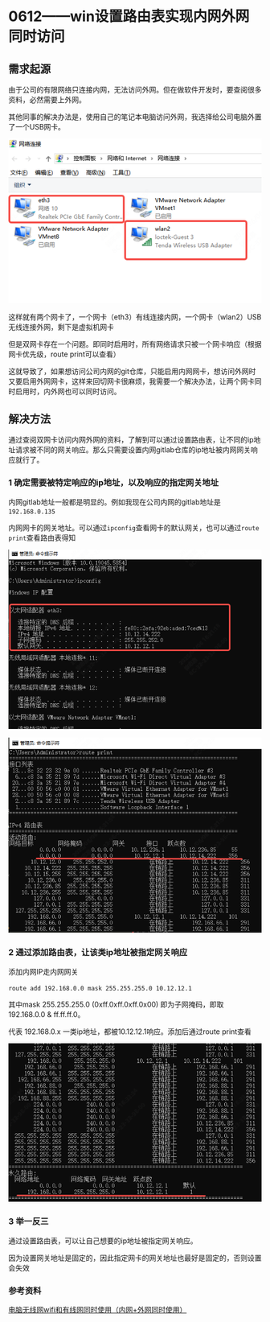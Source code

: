 # 0612——win设置路由表实现内网外网同时访问

## 需求起源

由于公司的有限网络只连接内网，无法访问外网。但在做软件开发时，要查阅很多资料，必然需要上外网。

其他同事的解决办法是，使用自己的笔记本电脑访问外网，我选择给公司电脑外置了一个USB网卡。

![alt text](ast/0612-1.png)

这样就有两个网卡了，一个网卡（eth3）有线连接内网，一个网卡（wlan2）USB无线连接外网，剩下是虚拟机网卡

但是双网卡存在一个问题。即同时启用时，所有网络请求只被一个网卡响应（根据网卡优先级，route print可以查看）

这就导致了，如果想访问公司内网的git仓库，只能启用内网网卡，想访问外网时又要启用外网网卡，这样来回切网卡很麻烦，我需要一个解决办法，让两个网卡同时启用时，内外网也可以同时访问。

## 解决方法

通过查阅双网卡访问内网外网的资料，了解到可以通过设置路由表，让不同的ip地址请求被不同的网关响应。那么只需要设置内网gitlab仓库的ip地址被内网网关响应就行了。

### 1 确定需要被特定响应的ip地址，以及响应的指定网关地址

内网gitlab地址一般都是明显的。例如我现在公司内网的gitlab地址是`192.168.0.135`

内网网卡的网关地址。可以通过`ipconfig`查看网卡的默认网关，也可以通过`route print`查看路由表得知

![alt text](ast/0612-2.png)

![alt text](ast/0612-3.png)

### 2 通过添加路由表，让该类ip地址被指定网关响应

添加内网IP走内网网关

`route add 192.168.0.0 mask 255.255.255.0 10.12.12.1`

其中mask 255.255.255.0 (0xff.0xff.0xff.0x00) 即为子网掩码，即取 192.168.0.0 & ff.ff.ff.0。

代表 192.168.0.x 一类ip地址，都被10.12.12.1响应。添加后通过route print查看

![alt text](ast/0612-4.png)

### 3 举一反三

通过设置路由表，可以让自己想要的ip地址被指定网关响应。

因为设置网关地址是固定的，因此指定网卡的网关地址也最好是固定的，否则设置会失效

### 参考资料

[电脑无线网wifi和有线网同时使用（内网+外网同时使用）](https://blog.csdn.net/weixin_40837318/article/details/134125797?fromshare=blogdetail&sharetype=blogdetail&sharerId=134125797&sharerefer=PC&sharesource=Trans4mer&sharefrom=from_link)